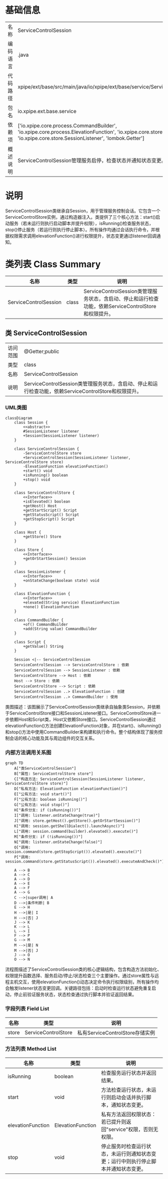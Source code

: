 # 基础信息

|      |      |
|------|------|
| 名称 | ServiceControlSession |
| 编码语言 | .java |
| 代码路径 | xpipe/ext/base/src/main/java/io/xpipe/ext/base/service/ServiceControlSession.java |
| 包名 | io.xpipe.ext.base.service |
| 依赖项 | ['io.xpipe.core.process.CommandBuilder', 'io.xpipe.core.process.ElevationFunction', 'io.xpipe.core.store.Session', 'io.xpipe.core.store.SessionListener', 'lombok.Getter'] |
| 概述说明 | ServiceControlSession管理服务启停，检查状态并通知状态变更。 |

# 说明

ServiceControlSession类继承自Session，用于管理服务控制会话。它包含一个ServiceControlStore实例，通过构造器注入。类提供了三个核心方法：start()启动服务（若未运行则执行启动脚本并提升权限），isRunning()检查服务状态，stop()停止服务（若运行则执行停止脚本）。所有操作均通过会话执行命令，并根据权限需求调用elevationFunction()进行权限提升，状态变更通过listener回调通知。

# 类列表 Class Summary

| 名称   | 类型  | 说明 |
|-------|------|-------------|
| ServiceControlSession | class | ServiceControlSession类管理服务状态，含启动、停止和运行检查功能，依赖ServiceControlStore和权限提升。 |



## 类 ServiceControlSession

|      |      |
|------|------|
| 访问范围 | @Getter;public |
| 类型 | class |
| 名称 | ServiceControlSession |
| 说明 | ServiceControlSession类管理服务状态，含启动、停止和运行检查功能，依赖ServiceControlStore和权限提升。 |


### UML类图

```mermaid
classDiagram
    class Session {
        <<abstract>>
        #SessionListener listener
        +Session(SessionListener listener)
    }

    class ServiceControlSession {
        -ServiceControlStore store
        +ServiceControlSession(SessionListener listener, ServiceControlStore store)
        -ElevationFunction elevationFunction()
        +start() void
        +isRunning() boolean
        +stop() void
    }

    class ServiceControlStore {
        <<Interface>>
        +isElevated() boolean
        +getHost() Host
        +getStartScript() Script
        +getStatusScript() Script
        +getStopScript() Script
    }

    class Host {
        +getStore() Store
    }

    class Store {
        <<Interface>>
        +getOrStartSession() Session
    }

    class SessionListener {
        <<Interface>>
        +onStateChange(boolean state) void
    }

    class ElevationFunction {
        <<Interface>>
        +elevated(String service) ElevationFunction
        +none() ElevationFunction
    }

    class CommandBuilder {
        +of() CommandBuilder
        +add(String value) CommandBuilder
    }

    class Script {
        +getValue() String
    }

    Session <|-- ServiceControlSession
    ServiceControlSession --> ServiceControlStore : 依赖
    ServiceControlSession --> SessionListener : 依赖
    ServiceControlStore --> Host : 依赖
    Host --> Store : 依赖
    ServiceControlStore --> Script : 依赖
    ServiceControlSession ..> ElevationFunction : 创建
    ServiceControlSession ..> CommandBuilder : 使用
```

类图描述：该图展示了ServiceControlSession类继承自抽象类Session，并依赖于ServiceControlStore接口和SessionListener接口。ServiceControlStore进一步依赖Host和Script类，Host又依赖Store接口。ServiceControlSession通过elevationFunction()方法创建ElevationFunction对象，并在start()、isRunning()和stop()方法中使用CommandBuilder来构建和执行命令。整个结构体现了服务控制会话的核心功能及其与周边组件的交互关系。


### 内部方法调用关系图

```mermaid
graph TD
    A["类ServiceControlSession"]
    B["属性: ServiceControlStore store"]
    C["构造方法: ServiceControlSession(SessionListener listener, ServiceControlStore store)"]
    D["私有方法: ElevationFunction elevationFunction()"]
    E["公有方法: void start()"]
    F["公有方法: boolean isRunning()"]
    G["公有方法: void stop()"]
    H["条件分支: if (isRunning())"]
    I["调用: listener.onStateChange(true)"]
    J["调用: store.getHost().getStore().getOrStartSession()"]
    K["调用: session.getShellDialect().launchAsync()"]
    L["调用: session.command(builder).elevated().execute()"]
    M["条件分支: if (!isRunning())"]
    N["调用: listener.onStateChange(false)"]
    O["调用: session.command(store.getStopScript()).elevated().execute()"]
    P["调用: session.command(store.getStatusScript()).elevated().executeAndCheck()"]

    A --> B
    A --> C
    A --> D
    A --> E
    A --> F
    A --> G
    C -->|super调用| A
    D -->|条件判断| B
    E --> H
    H -->|是| I
    H -->|否| J
    J --> K
    K --> L
    L --> I
    F --> P
    G --> M
    M -->|是| N
    M -->|否| J
    J --> O
    O --> N
```

流程图描述了ServiceControlSession类的核心逻辑结构，包含构造方法初始化、权限提升函数选择、服务启动/停止/状态检查三个主要操作。通过store属性与远程主机交互，使用elevationFunction()动态决定命令执行权限级别，所有操作均会触发listener状态变更回调。关键路径包括：启动时检查运行状态避免重复启动，停止前验证服务状态，状态检查通过执行脚本并验证返回结果。

### 字段列表 Field List

| 名称  | 类型  | 说明 |
|-------|-------|------|
| store | ServiceControlStore | 私有ServiceControlStore存储实例 |

### 方法列表 Method List

| 名称  | 类型  | 说明 |
|-------|-------|------|
| isRunning | boolean | 检查服务运行状态并返回结果。 |
| start | void | 方法检查运行状态，未运行则启动会话并执行脚本，通知状态变更。 |
| elevationFunction | ElevationFunction | 私有方法返回权限状态：若已提升则返回"service"权限，否则无权限。 |
| stop | void | 停止服务时检查运行状态，未运行则通知状态变更；运行中则执行停止脚本并通知状态变更。 |




